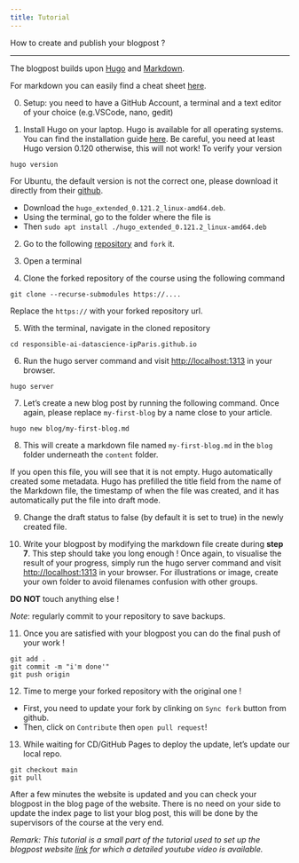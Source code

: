 ```yaml
---
title: Tutorial
---
```


How to create and publish your blogpost ?

<hr/>

The blogpost builds upon [Hugo](https://gohugo.io/) and [Markdown](https://www.markdownguide.org/).

For markdown you can easily find a cheat sheet [here](https://www.markdownguide.org/cheat-sheet/).  

0. Setup: you need to have a GitHub Account, a terminal and a text editor of your choice (e.g.VSCode, nano, gedit)

1. Install Hugo on your laptop. Hugo is available for all operating systems. You can find the installation guide [here](https://gohugo.io/installation/). Be careful, you need at least Hugo version 0.120 otherwise, this will not work!
To verify your version
```
hugo version
```

For Ubuntu, the default version is not the correct one, please download it directly from their
[github](https://github.com/gohugoio/hugo/releases/tag/v0.121.2).
- Download the `hugo_extended_0.121.2_linux-amd64.deb`.
- Using the terminal, go to the folder where the file is
- Then `sudo apt install ./hugo_extended_0.121.2_linux-amd64.deb`


2. Go to the following [repository](https://github.com/responsible-ai-datascience-ipParis/responsible-ai-datascience-ipParis.github.io) and `fork` it.

3. Open a terminal

4. Clone the forked repository of the course using the following command

```
git clone --recurse-submodules https://....
```

Replace the `https://` with your forked repository url.

<!---*Note*. **This is not a github tutorial,** but for each article please work on a separate branch to avoid breaking the whole thing. If you are not familiar with github good practices, discuss with your teammates !--->

5. With the terminal, navigate in the cloned repository

```
cd responsible-ai-datascience-ipParis.github.io
```

<!---
5. Create a branch named adding-my-post. **Replace my-post** with some keywords related to the paper that you are working on.

```
git checkout -b adding-my-post
```

*Note*: the `-b` option is there because we assume that this branch did not exist.
-->
6. Run the hugo server command and visit [http://localhost:1313](http://localhost:1313) in your browser.
```
hugo server
```

7. Let’s create a new blog post by running the following command. Once again, please replace `my-first-blog` by a name close to your article.

```
hugo new blog/my-first-blog.md
```

8. This will create a markdown file named `my-first-blog.md` in the `blog` folder underneath the `content` folder.

If you open this file, you will see that it is not empty. Hugo automatically created some metadata. Hugo has prefilled the title field from the name of the Markdown file, the timestamp of when the file was created, and it has automatically put the file into draft mode.

9. Change the draft status to false (by default it is set to true) in the newly created file.

10. Write your blogpost by modifying the markdown file create during **step 7**.
This step should take you long enough ! Once again, to visualise the result of your progress, simply run the hugo server command and visit [http://localhost:1313](http://localhost:1313) in your browser.
For illustrations or image, create your own folder to avoid filenames confusion with other groups.

**DO NOT** touch anything else !

*Note*: regularly commit to your repository to save backups.
<!---*Note*: If you don't feel comfortable with git, we recommend not to push the work on the main branch until you are done here to avoid possible conflicts.--->

11. Once you are satisfied with your blogpost you can do the final push of your work !

```
git add .
git commit -m "i'm done'"
git push origin
```

12. Time to merge your forked repository with the original one !
- First, you need to update your fork by clinking on `Sync fork` button from github.
- Then, click on `Contribute` then `open pull request`!
<!---
Go to github website

   -  On the GitHub interface, click “Create & pull request”
   -  Give your PR an informative title and summary, then click “Create pull request”
   -  After the continuous integration test has passed, click “Merge pull request” then “Confirm merge”
--->
13. While waiting for CD/GitHub Pages to deploy the update, let’s update our local repo.

```
git checkout main
git pull
```
After a few minutes the website is updated and you can check your blogpost in the blog page of the website.
There is no need on your side to update the index page to list your blog post, this will be done by the supervisors of the course at the very end.

*Remark: This tutorial is a small part of the tutorial used to set up the blogpost website [link](https://carpentries-incubator.github.io/blogging-with-hugo-and-github-pages/05-add-blog-content/index.html) for which a detailed youtube video is available.*
